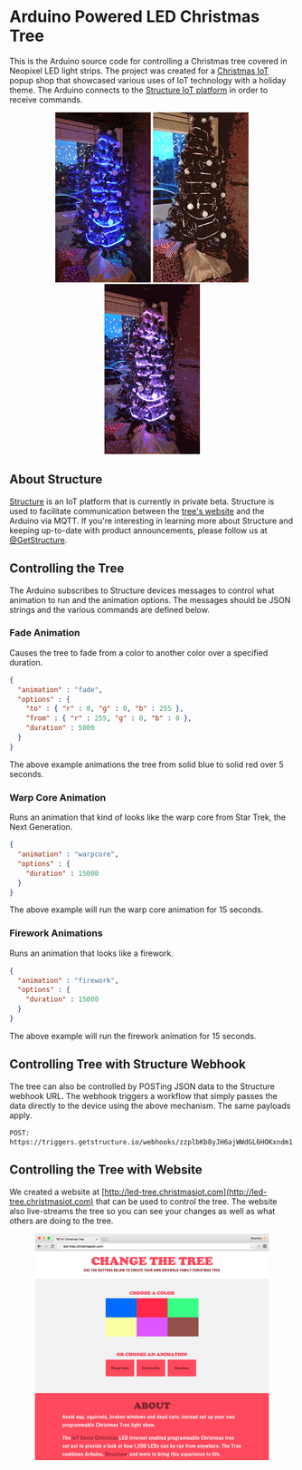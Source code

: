 # Arduino Powered LED Christmas Tree
This is the Arduino source code for controlling a Christmas tree covered in Neopixel LED light strips. The project was created for a [Christmas IoT](http://christmasiot.com) popup shop that showcased various uses of IoT technology with a holiday theme. The Arduino connects to the [Structure IoT platform](http://getstructure.io) in order to receive commands.

<p style="text-align:center;">

<img src="https://raw.githubusercontent.com/GetStructure/LED-Tree-Arduino/master/readme-assets/warpcore.gif">

<img src="https://raw.githubusercontent.com/GetStructure/LED-Tree-Arduino/master/readme-assets/fireworks.gif">

<img src="https://raw.githubusercontent.com/GetStructure/LED-Tree-Arduino/master/readme-assets/fade.gif">
</p>

## About Structure
[Structure](http://getstructure.io) is an IoT platform that is currently in private beta. Structure is used to facilitate communication between the [tree's website](http://led-tree.christmasiot.com) and the Arduino via MQTT. If you're interesting in learning more about Structure and keeping up-to-date with product announcements, please follow us at [@GetStructure](https://twitter.com/getstructure).

## Controlling the Tree
The Arduino subscribes to Structure devices messages to control what animation to run and the animation options. The messages should be JSON strings and the various commands are defined below.

### Fade Animation
Causes the tree to fade from a color to another color over a specified duration.

```json
{
  "animation" : "fade",
  "options" : {
    "to" : { "r" : 0, "g" : 0, "b" : 255 },
    "from" : { "r" : 255, "g" : 0, "b" : 0 },
    "duration" : 5000
  }
}
```

The above example animations the tree from solid blue to solid red over 5 seconds.

### Warp Core Animation
Runs an animation that kind of looks like the warp core from Star Trek, the Next Generation.

```json
{
  "animation" : "warpcore",
  "options" : {
    "duration" : 15000
  }
}
```

The above example will run the warp core animation for 15 seconds.

### Firework Animations
Runs an animation that looks like a firework.

```json
{
  "animation" : "firework",
  "options" : {
    "duration" : 15000
  }
}
```

The above example will run the firework animation for 15 seconds.

## Controlling Tree with Structure Webhook
The tree can also be controlled by POSTing JSON data to the Structure webhook URL. The webhook triggers a workflow that simply passes the data directly to the device using the above mechanism. The same payloads apply.

```
POST: https://triggers.getstructure.io/webhooks/zzplbKb8yJH6ajWWdGL6HOKxndm1
```

## Controlling the Tree with Website
We created a website at [http://led-tree.christmasiot.com](http://led-tree.christmasiot.com) that can be used to control the tree. The website also live-streams the tree so you can see your changes as well as what others are doing to the tree.

<p style="text-align:center;">
<img src="https://raw.githubusercontent.com/GetStructure/LED-Tree-Arduino/master/readme-assets/website.png">
</p>
